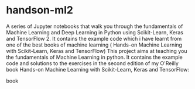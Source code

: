 # handson-ml2
A series of Jupyter notebooks that walk you through the fundamentals of Machine Learning and Deep Learning in Python using Scikit-Learn, Keras and TensorFlow 2. It contains the example code which i have learnt from one of the best books of machine learning ( Hands-on Machine Learning with Scikit-Learn, Keras and TensorFlow)
This project aims at teaching you the fundamentals of Machine Learning in python. It contains the example code and solutions to the exercises in the second edition of my O'Reilly book Hands-on Machine Learning with Scikit-Learn, Keras and TensorFlow:

book
